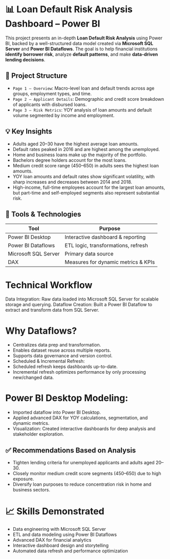 # 📊 Loan Default Risk Analysis Dashboard – Power BI

This project presents an in-depth **Loan Default Risk Analysis** using Power BI, backed by a well-structured data model created via **Microsoft SQL Server** and **Power BI Dataflows**. The goal is to help financial institutions **identify borrower risk**, analyze **default patterns**, and make **data-driven lending decisions**.

## 📁 Project Structure

- `Page 1 – Overview`: Macro-level loan and default trends across age groups, employment types, and time.
- `Page 2 – Applicant Details`: Demographic and credit score breakdown of applicants with disbursed loans.
- `Page 3 – Risk Metrics`: YOY analysis of loan amounts and default volume segmented by income and employment.

## 💡 Key Insights

- Adults aged 20–30 have the highest average loan amounts.
- Default rates peaked in 2016 and are highest among the unemployed.
- Home and business loans make up the majority of the portfolio.
- Bachelors degree holders account for the most loans.
- Medium credit score range (450–650) in adults sees the highest loan amounts.
- YOY loan amounts and default rates show significant volatility, with sharp increases and decreases between 2014 and 2018.
- High-income, full-time employees account for the largest loan amounts, but part-time and self-employed segments also represent substantial risk.

## 🔧 Tools & Technologies

| Tool                | Purpose                             |
|---------------------|--------------------------------------|
| Power BI Desktop     | Interactive dashboard & reporting   |
| Power BI Dataflows   | ETL logic, transformations, refresh |
| Microsoft SQL Server | Primary data source                 |
| DAX                  | Measures for dynamic metrics & KPIs |

# Technical Workflow
Data Integration: Raw data loaded into Microsoft SQL Server for scalable storage and querying.
Dataflow Creation: Built a Power BI Dataflow to extract and transform data from SQL Server.

# Why Dataflows?

- Centralizes data prep and transformation.
- Enables dataset reuse across multiple reports.
- Supports data governance and version control.
- Scheduled & Incremental Refresh:
- Scheduled refresh keeps dashboards up-to-date.
- Incremental refresh optimizes performance by only processing new/changed data.

# Power BI Desktop Modeling:

- Imported dataflow into Power BI Desktop.
- Applied advanced DAX for YOY calculations, segmentation, and dynamic metrics.
- Visualization: Created interactive dashboards for deep analysis and stakeholder exploration.

## ✅ Recommendations Based on Analysis
- Tighten lending criteria for unemployed applicants and adults aged 20–30.
- Closely monitor medium credit score segments (450–650) due to high exposure.
- Diversify loan purposes to reduce concentration risk in home and business sectors.

# 📈 Skills Demonstrated
- Data engineering with Microsoft SQL Server
- ETL and data modeling using Power BI Dataflows
- Advanced DAX for financial analytics
- Interactive dashboard design and storytelling
- Automated data refresh and performance optimization

